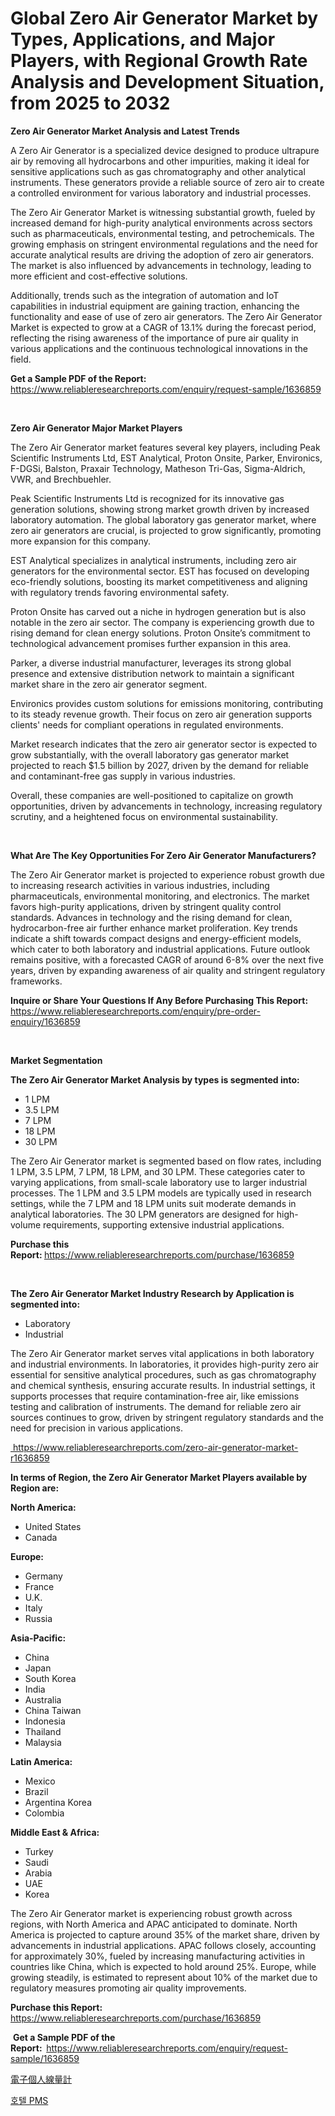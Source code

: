 <p><h1>Global Zero Air Generator Market by Types, Applications, and Major Players, with Regional Growth Rate Analysis and Development Situation, from 2025 to 2032</h1></p><p><strong>Zero Air Generator Market Analysis and Latest Trends</strong></p>
<p><p>A Zero Air Generator is a specialized device designed to produce ultrapure air by removing all hydrocarbons and other impurities, making it ideal for sensitive applications such as gas chromatography and other analytical instruments. These generators provide a reliable source of zero air to create a controlled environment for various laboratory and industrial processes.</p><p>The Zero Air Generator Market is witnessing substantial growth, fueled by increased demand for high-purity analytical environments across sectors such as pharmaceuticals, environmental testing, and petrochemicals. The growing emphasis on stringent environmental regulations and the need for accurate analytical results are driving the adoption of zero air generators. The market is also influenced by advancements in technology, leading to more efficient and cost-effective solutions.</p><p>Additionally, trends such as the integration of automation and IoT capabilities in industrial equipment are gaining traction, enhancing the functionality and ease of use of zero air generators. The Zero Air Generator Market is expected to grow at a CAGR of 13.1% during the forecast period, reflecting the rising awareness of the importance of pure air quality in various applications and the continuous technological innovations in the field.</p></p>
<p><strong>Get a Sample PDF of the Report:&nbsp;</strong> <a href="https://www.reliableresearchreports.com/enquiry/request-sample/1636859?utm_campaign=2391&utm_medium=2&utm_source=Github&utm_content=ia&utm_term=17022025&utm_id=zero-air-generator">https://www.reliableresearchreports.com/enquiry/request-sample/1636859</a></p>
<p>&nbsp;</p>
<p><strong>Zero Air Generator Major Market Players</strong></p>
<p><p>The Zero Air Generator market features several key players, including Peak Scientific Instruments Ltd, EST Analytical, Proton Onsite, Parker, Environics, F-DGSi, Balston, Praxair Technology, Matheson Tri-Gas, Sigma-Aldrich, VWR, and Brechbuehler. </p><p>Peak Scientific Instruments Ltd is recognized for its innovative gas generation solutions, showing strong market growth driven by increased laboratory automation. The global laboratory gas generator market, where zero air generators are crucial, is projected to grow significantly, promoting more expansion for this company.</p><p>EST Analytical specializes in analytical instruments, including zero air generators for the environmental sector. EST has focused on developing eco-friendly solutions, boosting its market competitiveness and aligning with regulatory trends favoring environmental safety.</p><p>Proton Onsite has carved out a niche in hydrogen generation but is also notable in the zero air sector. The company is experiencing growth due to rising demand for clean energy solutions. Proton Onsite’s commitment to technological advancement promises further expansion in this area.</p><p>Parker, a diverse industrial manufacturer, leverages its strong global presence and extensive distribution network to maintain a significant market share in the zero air generator segment. </p><p>Environics provides custom solutions for emissions monitoring, contributing to its steady revenue growth. Their focus on zero air generation supports clients' needs for compliant operations in regulated environments. </p><p>Market research indicates that the zero air generator sector is expected to grow substantially, with the overall laboratory gas generator market projected to reach $1.5 billion by 2027, driven by the demand for reliable and contaminant-free gas supply in various industries. </p><p>Overall, these companies are well-positioned to capitalize on growth opportunities, driven by advancements in technology, increasing regulatory scrutiny, and a heightened focus on environmental sustainability.</p></p>
<p>&nbsp;</p>
<p><strong>What Are The Key Opportunities For Zero Air Generator Manufacturers?</strong></p>
<p><p>The Zero Air Generator market is projected to experience robust growth due to increasing research activities in various industries, including pharmaceuticals, environmental monitoring, and electronics. The market favors high-purity applications, driven by stringent quality control standards. Advances in technology and the rising demand for clean, hydrocarbon-free air further enhance market proliferation. Key trends indicate a shift towards compact designs and energy-efficient models, which cater to both laboratory and industrial applications. Future outlook remains positive, with a forecasted CAGR of around 6-8% over the next five years, driven by expanding awareness of air quality and stringent regulatory frameworks.</p></p>
<p><strong>Inquire or Share Your Questions If Any Before Purchasing This Report:</strong> <a href="https://www.reliableresearchreports.com/enquiry/pre-order-enquiry/1636859?utm_campaign=2391&utm_medium=2&utm_source=Github&utm_content=ia&utm_term=17022025&utm_id=zero-air-generator">https://www.reliableresearchreports.com/enquiry/pre-order-enquiry/1636859</a></p>
<p>&nbsp;</p>
<p><strong>Market Segmentation</strong></p>
<p><strong>The Zero Air Generator Market Analysis by types is segmented into:</strong></p>
<p><ul><li>1 LPM</li><li>3.5 LPM</li><li>7 LPM</li><li>18 LPM</li><li>30 LPM</li></ul></p>
<p><p>The Zero Air Generator market is segmented based on flow rates, including 1 LPM, 3.5 LPM, 7 LPM, 18 LPM, and 30 LPM. These categories cater to varying applications, from small-scale laboratory use to larger industrial processes. The 1 LPM and 3.5 LPM models are typically used in research settings, while the 7 LPM and 18 LPM units suit moderate demands in analytical laboratories. The 30 LPM generators are designed for high-volume requirements, supporting extensive industrial applications.</p></p>
<p><strong>Purchase this Report:&nbsp;</strong><a href="https://www.reliableresearchreports.com/purchase/1636859?utm_campaign=2391&utm_medium=2&utm_source=Github&utm_content=ia&utm_term=17022025&utm_id=zero-air-generator">https://www.reliableresearchreports.com/purchase/1636859</a></p>
<p>&nbsp;</p>
<p><strong>The Zero Air Generator Market Industry Research by Application is segmented into:</strong></p>
<p><ul><li>Laboratory</li><li>Industrial</li></ul></p>
<p><p>The Zero Air Generator market serves vital applications in both laboratory and industrial environments. In laboratories, it provides high-purity zero air essential for sensitive analytical procedures, such as gas chromatography and chemical synthesis, ensuring accurate results. In industrial settings, it supports processes that require contamination-free air, like emissions testing and calibration of instruments. The demand for reliable zero air sources continues to grow, driven by stringent regulatory standards and the need for precision in various applications.</p></p>
<p><a href="https://www.reliableresearchreports.com/zero-air-generator-market-r1636859?utm_campaign=2391&utm_medium=2&utm_source=Github&utm_content=ia&utm_term=17022025&utm_id=zero-air-generator">&nbsp;https://www.reliableresearchreports.com/zero-air-generator-market-r1636859</a></p>
<p><strong>In terms of Region, the Zero Air Generator Market Players available by Region are:</strong></p>
<p>
    <p> <strong> North America: </strong>
        <ul>
            <li>United States</li>
            <li>Canada</li>
        </ul>
        </p> 
    <p> <strong> Europe: </strong>
        <ul>
            <li>Germany</li>
            <li>France</li>
            <li>U.K.</li>
            <li>Italy</li>
            <li>Russia</li>
        </ul>
        </p> 
    <p> <strong> Asia-Pacific: </strong>
        <ul>
            <li>China</li>
            <li>Japan</li>
            <li>South Korea</li>
            <li>India</li>
            <li>Australia</li>
            <li>China Taiwan</li>
            <li>Indonesia</li>
            <li>Thailand</li>
            <li>Malaysia</li>
        </ul>
        </p> 
    <p> <strong> Latin America: </strong>
        <ul>
            <li>Mexico</li>
            <li>Brazil</li>
            <li>Argentina Korea</li>
            <li>Colombia</li>
        </ul>
        </p> 
    <p> <strong> Middle East & Africa: </strong>
        <ul>
            <li>Turkey</li>
            <li>Saudi</li>
            <li>Arabia</li>
            <li>UAE</li>
            <li>Korea</li>
        </ul>
    </p>
    </p>
<p><p>The Zero Air Generator market is experiencing robust growth across regions, with North America and APAC anticipated to dominate. North America is projected to capture around 35% of the market share, driven by advancements in industrial applications. APAC follows closely, accounting for approximately 30%, fueled by increasing manufacturing activities in countries like China, which is expected to hold around 25%. Europe, while growing steadily, is estimated to represent about 10% of the market due to regulatory measures promoting air quality improvements.</p></p>
<p><strong>Purchase this Report: </strong><a href="https://www.reliableresearchreports.com/purchase/1636859?utm_campaign=2391&utm_medium=2&utm_source=Github&utm_content=ia&utm_term=17022025&utm_id=zero-air-generator">https://www.reliableresearchreports.com/purchase/1636859</a></p>
<p>&nbsp;<strong>Get a Sample PDF of the Report:&nbsp;&nbsp;</strong><a href="https://www.reliableresearchreports.com/enquiry/request-sample/1636859?utm_campaign=2391&utm_medium=2&utm_source=Github&utm_content=ia&utm_term=17022025&utm_id=zero-air-generator">https://www.reliableresearchreports.com/enquiry/request-sample/1636859</a></p>
<p><strong></strong></p>
<p><p><a href="https://github.com/mohamedbakry57/Market-Research-Report-List-7/blob/main/277341537217.md?utm_campaign=2391&utm_medium=2&utm_source=Github&utm_content=ia&utm_term=17022025&utm_id=zero-air-generator">電子個人線量計</a></p><p><a href="https://github.com/laholand/Market-Research-Report-List-7/blob/main/962084737522.md?utm_campaign=2391&utm_medium=2&utm_source=Github&utm_content=ia&utm_term=17022025&utm_id=zero-air-generator">호텔 PMS</a></p></p>